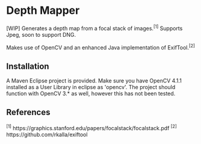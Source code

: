 <h1>Depth Mapper</h1>

[WIP] Generates a depth map from a focal stack of images.<sup>[1]</sup> Supports Jpeg, soon to support DNG.

Makes use of OpenCV and an enhanced Java implementation of ExifTool.<sup>[2]</sup>

<h2> Installation </h2>

A Maven Eclipse project is provided. Make sure you have OpenCV 4.1.1 installed as a User Library in eclipse as 'opencv'. The project should function with OpenCV 3.* as well, however this has not been tested.

<h2> References </h2>
<sup>[1]</sup> https://graphics.stanford.edu/papers/focalstack/focalstack.pdf
<sup>[2]</sup> https://github.com/rkalla/exiftool
